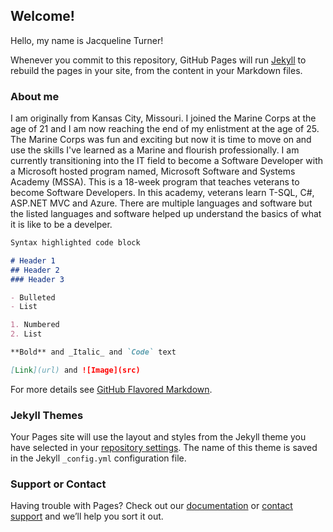 ## Welcome!

Hello, my name is Jacqueline Turner! 

Whenever you commit to this repository, GitHub Pages will run [Jekyll](https://jekyllrb.com/) to rebuild the pages in your site, from the content in your Markdown files.

### About me

I am originally from Kansas City, Missouri. I joined the Marine Corps at the age of 21 and I am now reaching the end of my enlistment at the age of 25. The Marine Corps was fun and exciting but now it is time to move on and use the skills I've learned as a Marine and flourish professionally. I am currently transitioning into the IT field to become a Software Developer with a Microsoft hosted program named, Microsoft Software and Systems Academy (MSSA). This is a 18-week program that teaches veterans to become Software Developers. In this academy, veterans learn T-SQL, C#, ASP.NET MVC and Azure. There are multiple languages and software but the listed languages and software helped up understand the basics of what it is like to be a develper.

```markdown
Syntax highlighted code block

# Header 1
## Header 2
### Header 3

- Bulleted
- List

1. Numbered
2. List

**Bold** and _Italic_ and `Code` text

[Link](url) and ![Image](src)
```

For more details see [GitHub Flavored Markdown](https://guides.github.com/features/mastering-markdown/).

### Jekyll Themes

Your Pages site will use the layout and styles from the Jekyll theme you have selected in your [repository settings](https://github.com/jayquelynn/jayquelynn.github.io/settings). The name of this theme is saved in the Jekyll `_config.yml` configuration file.

### Support or Contact

Having trouble with Pages? Check out our [documentation](https://help.github.com/categories/github-pages-basics/) or [contact support](https://github.com/contact) and we’ll help you sort it out.

